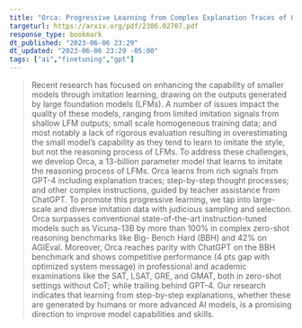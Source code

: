 ```yaml
---
title: "Orca: Progressive Learning from Complex Explanation Traces of GPT-4"
targeturl: https://arxiv.org/pdf/2306.02707.pdf
response_type: bookmark
dt_published: "2023-06-06 23:29"
dt_updated: "2023-06-06 23:29 -05:00"
tags: ["ai","finetuning","gpt"]
---
```


> Recent research has focused on enhancing the capability of smaller models
through imitation learning, drawing on the outputs generated by large
foundation models (LFMs). A number of issues impact the quality of these
models, ranging from limited imitation signals from shallow LFM outputs;
small scale homogeneous training data; and most notably a lack of rigorous
evaluation resulting in overestimating the small model’s capability as they
tend to learn to imitate the style, but not the reasoning process of LFMs. To
address these challenges, we develop Orca, a 13-billion parameter model
that learns to imitate the reasoning process of LFMs. Orca learns from
rich signals from GPT-4 including explanation traces; step-by-step thought
processes; and other complex instructions, guided by teacher assistance from
ChatGPT. To promote this progressive learning, we tap into large-scale and
diverse imitation data with judicious sampling and selection. Orca surpasses
conventional state-of-the-art instruction-tuned models such as Vicuna-13B
by more than 100% in complex zero-shot reasoning benchmarks like Big-
Bench Hard (BBH) and 42% on AGIEval. Moreover, Orca reaches parity
with ChatGPT on the BBH benchmark and shows competitive performance
(4 pts gap with optimized system message) in professional and academic
examinations like the SAT, LSAT, GRE, and GMAT, both in zero-shot
settings without CoT; while trailing behind GPT-4. Our research indicates
that learning from step-by-step explanations, whether these are generated
by humans or more advanced AI models, is a promising direction to improve
model capabilities and skills.